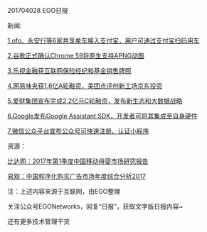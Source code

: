 201704028 EGO日报

新闻:

[1.ofo、永安行等6家共享单车接入支付宝，用户可通过支付宝扫码用车](http://www.donews.com/news/detail/3/2951807.html)

[2.谷歌正式确认Chrome 59将原生支持APNG动图](http://news.mydrivers.com/1/529/529956.htm)

[3.乐视金融获互联网保险经纪和基金销售牌照](http://tech.qq.com/a/20170428/009496.htm)

[4.网易味央获1.6亿A轮融资，美团点评创新工场京东投资](http://tech.qq.com/a/20170428/026749.htm)

[5.爱财集团宣布完成2.2亿元C轮融资，发布新生态和大数据战略](http://www.iyiou.com/p/44231)

[6.Google发布Google Assistant SDK，开发者可将其集成至自身硬件](http://www.leiphone.com/news/201704/Z8HlxOZate09vZWP.html)

[7.微信公众平台宣布公众号可快速注册、认证小程序](https://news.cnblogs.com/n/568231/)

资源：

[比达网：2017年第1季度中国移动母婴市场研究报告](http://www.bigdata-research.cn/content/201704/432.html)

[易观：中国程序化购买广告市场年度综合分析2017](https://www.analysys.cn/analysis/8/details?articleId=1000735)

注：上述内容来源于互联网，由EGO整理

关注公众号EGONetworks，回复“日报”，获取文字版日报内容~

还有更多技术管理干货
